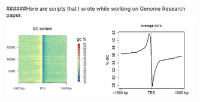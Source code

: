 ######Here are scripts that I wrote while working on Genome Research paper.
<img src=./Image_1.jpg> 
